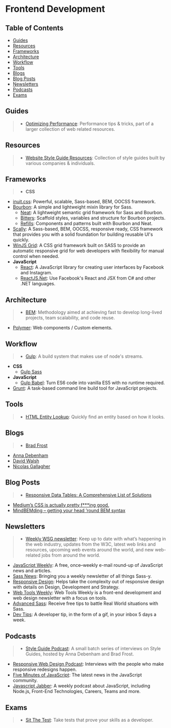 # Frontend Development

## Table of Contents

- [Guides](#guides)
- [Resources](#resources)
- [Frameworks](#frameworks)
- [Architecture](#architecture)
- [Workflow](#workflow)
- [Tools](#tools)
- [Blogs](#blogs)
- [Blog Posts](#blog-Posts)
- [Newsletters](#newsletters)
- [Podcasts](#podcasts)
- [Exams](#exams)

## Guides

>- [Optimizing Performance](https://developers.google.com/web/fundamentals/performance/index): Performance tips & tricks, part of a larger collection of web related resources.

## Resources

>- [Website Style Guide Resources](http://styleguides.io/examples.html): Collection of  style guides built by various companies & individuals.

## Frameworks

>- **CSS**
  - [inuit.css](https://github.com/csswizardry/inuit.css): Powerful, scalable, Sass-based, BEM, OOCSS framework.
  - [Bourbon](http://bourbon.io/): A simple and lightweight mixin library for Sass.
    - [Neat](http://neat.bourbon.io/): A lightweight semantic grid framework for Sass and Bourbon.
    - [Bitters](http://bitters.bourbon.io/): Scaffold styles, variables and structure for Bourbon projects.
    - [Refills](http://refills.bourbon.io/): Components and patterns built with Bourbon and Neat.
  - [Scally](https://github.com/chris-pearce/scally): A Sass-based, BEM, OOCSS, responsive ready, CSS framework that provides you with a solid foundation for building reusable UI's quickly.
  - [WinJS Grid](https://github.com/winjs/grid): A CSS grid framework built on SASS to provide an automatic responsive grid for web developers with flexibility for manual control when needed.
- **JavaScript**
  - [React](https://facebook.github.io/react/): A JavaScript library for creating user interfaces by Facebook and Instagram.
  - [ReactJS.Net](http://reactjs.net/): Use Facebook's React and JSX from C# and other .NET languages.

## Architecture

>- [BEM](http://bem.info/): Methodology aimed at achieving fast to develop long-lived projects, team scalability, and code reuse.
- [Polymer](https://www.polymer-project.org): Web components / Custom elements.

## Workflow

>- [Gulp](http://gulpjs.com/): A build system that makes use of node's streams.
  - **CSS**
    - [Gulp Sass](https://github.com/dlmanning/gulp-sass)
  - **JavaScript**
    - [Gulp Babel](https://github.com/babel/gulp-babel): Turn ES6 code into vanilla ES5 with no runtime required.
- [Grunt](http://gruntjs.com/): A task-based command line build tool for JavaScript projects.

## Tools

>- [HTML Entity Lookup](http://entity-lookup.leftlogic.com/): Quickly find an entity based on how it looks.

## Blogs

>- [Brad Frost](http://bradfrost.com/blog/)
- [Anna Debenham](http://maban.co.uk/writing/)
- [David Walsh](http://davidwalsh.name/)
- [Nicolas Gallagher](http://nicolasgallagher.com/)

## Blog Posts

>- [Responsive Data Tables: A Comprehensive List of Solutions](http://www.sitepoint.com/responsive-data-tables-comprehensive-list-solutions/)
- [Medium’s CSS is actually pretty f***ing good.](https://medium.com/@fat/mediums-css-is-actually-pretty-fucking-good-b8e2a6c78b06)
- [MindBEMding – getting your head ’round BEM syntax](http://csswizardry.com/2013/01/mindbemding-getting-your-head-round-bem-syntax/)

## Newsletters

>- [Weekly WSG newsletter](http://webstandardsgroup.org/): Keep up to date with what’s happening in the web industry, updates from the W3C, latest web links and resources, upcoming web events around the world, and new web-related jobs from around the world.
- [JavaScript Weekly](http://javascriptweekly.com/): A free, once–weekly e-mail round-up of JavaScript news and articles.
- [Sass News](http://www.sassnews.com/): Bringing you a weekly newsletter of all things Sass-y.
- [Responsive Design](http://responsivedesign.is/): Helps take the complexity out of responsive design with details on Design, Development and Strategy.
- [Web Tools Weekly](http://webtoolsweekly.com/): Web Tools Weekly is a front-end development and web design newsletter with a focus on tools.
- [Advanced Sass](http://advancedsass.com/): Receive free tips to battle Real World situations with Sass.
- [Dev Tips](https://umaar.com/dev-tips/): A developer tip, in the form of a gif, in your inbox 5 days a week.

## Podcasts

>- [Style Guide Podcast](http://styleguides.io/podcast/index.html): A small batch series of interviews on Style Guides, hosted by Anna Debenham and Brad Frost.
- [Responsive Web Design Podcast](http://responsivewebdesign.com/podcast/): Interviews with the people who make responsive redesigns happen.
- [Five Minutes of JavaScript](https://fivejs.codeschool.com/): The latest news in the JavaScript community.
- [Javascript Jabber](http://devchat.tv/js-jabber/): A weekly podcast about JavaScript, including Node.js, Front-End Technologies, Careers, Teams and more.

## Exams

>- [Sit The Test](https://sitthetest.com/tests): Take tests that prove your skills as a developer.
